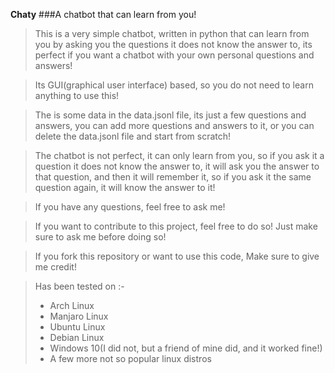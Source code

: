 **Chaty**
###A chatbot that can learn from you!

> This is a very simple chatbot, written in python that can learn from you by asking you the questions it does not know the answer to, its perfect if you want a chatbot with your own personal questions and answers!

> Its GUI(graphical user interface) based, so you do not need to learn anything to use this!

> The is some data in the data.jsonl file, its just a few questions and answers, you can add more questions and answers to it, or you can delete the data.jsonl file and start from scratch!

> The chatbot is not perfect, it can only learn from you, so if you ask it a question it does not know the answer to, it will ask you the answer to that question, and then it will remember it, so if you ask it the same question again, it will know the answer to it!

> If you have any questions, feel free to ask me!

> If you want to contribute to this project, feel free to do so! Just make sure to ask me before doing so!

> If you fork this repository or want to use this code, Make sure to give me credit!

> Has been tested on :-
>
> - Arch Linux
> - Manjaro Linux
> - Ubuntu Linux
> - Debian Linux
> - Windows 10(I did not, but a friend of mine did, and it worked fine!)
> - A few more not so popular linux distros
